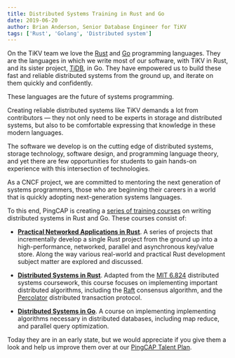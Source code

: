 ```yaml
---
title: Distributed Systems Training in Rust and Go
date: 2019-06-20
author: Brian Anderson, Senior Database Engineer for TiKV
tags: ['Rust', 'Golang', 'Distributed system']
---
```


On the TiKV team we love the [Rust] and [Go] programming languages. They are the
languages in which we write most of our software, with TiKV in Rust, and its
sister project, [TiDB], in Go. They have empowered us to build these
fast and reliable distributed systems from the ground up, and iterate on them
quickly and confidently.

These languages are the future of systems programming.

Creating reliable distributed systems like TiKV demands a lot from contributors
&mdash; they not only need to be experts in storage and distributed systems, but
also to be comfortable expressing that knowledge in these modern languages.

The software we develop is on the cutting edge of distributed systems, storage
technology, software design, and programming language theory, and yet there are
few opportunities for students to gain hands-on experience with this
intersection of technologies.

As a CNCF project, we are committed to mentoring the next generation of systems
programmers, those who are beginning their careers in a world that is quickly
adopting next-generation systems languages.

To this end, PingCAP is creating a [series of training courses][c] on writing
distributed systems in Rust and Go. These courses consist of:

- **[Practical Networked Applications in Rust][c-rust]**. A series of projects
  that incrementally develop a single Rust project from the ground up into a
  high-performance, networked, parallel and asynchronous key/value store. Along
  the way various real-world and practical Rust development subject matter are
  explored and discussed.

- **[Distributed Systems in Rust][c-dss]**. Adapted from the [MIT 6.824]
  distributed systems coursework, this course focuses on implementing important
  distributed algorithms, including the [Raft] consensus algorithm, and
  the [Percolator] distributed transaction protocol.

- **[Distributed Systems in Go][c-go]**. A course on implementing implementing
  algorithms necessary in distributed databases, including map reduce, and
  parallel query optimization.

Today they are in an early state, but we would appreciate if you give them a look and help us improve them over at our [PingCAP Talent Plan][c].

[Go]: https://golang.org/
[Rust]: https://www.rust-lang.org/
[TiDB]: http://github.com/pingcap/tidb
[TiKV]: https://github.com/tikv/tikv/
[c]: https://github.com/pingcap/talent-plan
[c-rust]: https://github.com/pingcap/talent-plan/tree/master/courses/rust
[c-dss]: https://github.com/pingcap/talent-plan/tree/master/courses/dss/
[c-go]: https://github.com/pingcap/talent-plan/tree/master/tidb/
[MIT 6.824]: http://nil.csail.mit.edu/6.824/2017/index.html
[Raft]: https://raft.github.io/
[Percolator]: https://storage.googleapis.com/pub-tools-public-publication-data/pdf/36726.pdf
